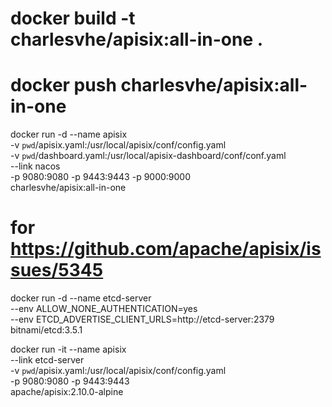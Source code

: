 # docker build -t charlesvhe/apisix:all-in-one .
# docker push charlesvhe/apisix:all-in-one

docker run -d --name apisix \
-v `pwd`/apisix.yaml:/usr/local/apisix/conf/config.yaml \
-v `pwd`/dashboard.yaml:/usr/local/apisix-dashboard/conf/conf.yaml \
--link nacos \
-p 9080:9080 -p 9443:9443 -p 9000:9000 \
charlesvhe/apisix:all-in-one


# for https://github.com/apache/apisix/issues/5345
docker run -d --name etcd-server \
--env ALLOW_NONE_AUTHENTICATION=yes \
--env ETCD_ADVERTISE_CLIENT_URLS=http://etcd-server:2379 \
bitnami/etcd:3.5.1

docker run -it --name apisix \
--link etcd-server \
-v `pwd`/apisix.yaml:/usr/local/apisix/conf/config.yaml \
-p 9080:9080 -p 9443:9443 \
apache/apisix:2.10.0-alpine
